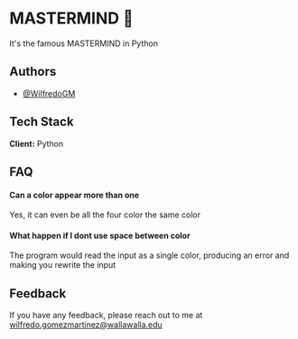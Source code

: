 
# MASTERMIND 🧠

It's the famous MASTERMIND in Python


## Authors

- [@WilfredoGM](https://github.com/WilfredoGM)


## Tech Stack

**Client:** Python


## FAQ

#### Can a color appear more than one

Yes, it can even be all the four color the same color

#### What happen if I dont use space between color

The program would read the input as a single color, producing an error and making you rewrite the input


## Feedback

If you have any feedback, please reach out to me at wilfredo.gomezmartinez@wallawalla.edu

